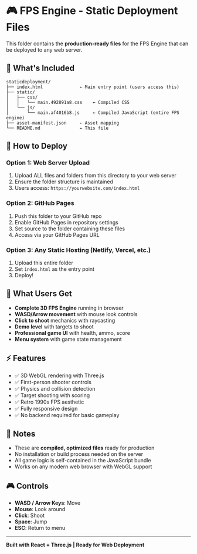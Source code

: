 # 🎮 FPS Engine - Static Deployment Files

This folder contains the **production-ready files** for the FPS Engine that can be deployed to any web server.

## 📁 What's Included

```
staticdeployment/
├── index.html              ← Main entry point (users access this)
├── static/
│   ├── css/
│   │   └── main.492891a8.css    ← Compiled CSS
│   └── js/
│       └── main.af4016b8.js     ← Compiled JavaScript (entire FPS engine)
├── asset-manifest.json     ← Asset mapping
└── README.md               ← This file
```

## 🚀 How to Deploy

### Option 1: Web Server Upload
1. Upload ALL files and folders from this directory to your web server
2. Ensure the folder structure is maintained
3. Users access: `https://yourwebsite.com/index.html`

### Option 2: GitHub Pages
1. Push this folder to your GitHub repo
2. Enable GitHub Pages in repository settings
3. Set source to the folder containing these files
4. Access via your GitHub Pages URL

### Option 3: Any Static Hosting (Netlify, Vercel, etc.)
1. Upload this entire folder
2. Set `index.html` as the entry point
3. Deploy!

## 🎯 What Users Get

- **Complete 3D FPS Engine** running in browser
- **WASD/Arrow movement** with mouse look controls
- **Click to shoot** mechanics with raycasting
- **Demo level** with targets to shoot
- **Professional game UI** with health, ammo, score
- **Menu system** with game state management

## ⚡ Features

- ✅ 3D WebGL rendering with Three.js
- ✅ First-person shooter controls
- ✅ Physics and collision detection
- ✅ Target shooting with scoring
- ✅ Retro 1990s FPS aesthetic
- ✅ Fully responsive design
- ✅ No backend required for basic gameplay

## 📝 Notes

- These are **compiled, optimized files** ready for production
- No installation or build process needed on the server
- All game logic is self-contained in the JavaScript bundle
- Works on any modern web browser with WebGL support

## 🎮 Controls

- **WASD / Arrow Keys**: Move
- **Mouse**: Look around
- **Click**: Shoot
- **Space**: Jump
- **ESC**: Return to menu

---

**Built with React + Three.js | Ready for Web Deployment**